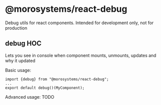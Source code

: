 # @morosystems/react-debug
Debug utils for react components. Intended for development only, not for production

## debug HOC

Lets you see in console when component mounts, unmounts, updates and why it updated

Basic usage:
```
import {debug} from "@morosystems/react-debug";
...
export default debug()(MyComponent);
```
Advanced usage: TODO
